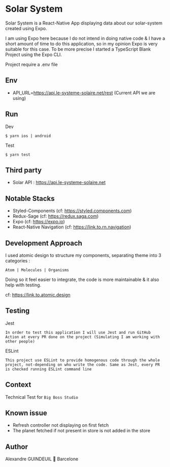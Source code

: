 # Solar System
Solar System is a React-Native App displaying data about our solar-system created using Expo.

I am using Expo here because I do not intend in doing native code & I have a short amount of time to do this application, so in my opinion Expo is very suitable for this case. To be more precise I started a TypeScript Blank Project using the Expo CLI.

Project require a .env file

## Env
- API_URL=https://api.le-systeme-solaire.net/rest (Current API we are using)

## Run
Dev
```
$ yarn ios | android
```

Test
```
$ yarn test
```

## Third party
- Solar API : https://api.le-systeme-solaire.net

## Notable Stacks
- Styled-Components (cf: https://styled.components.com)
- Redux-Sage (cf: https://redux.saga.com)
- Expo (cf: https://expo.io)
- React-Native Navigation (cf: https://link.to.rn.navigation)

## Development Approach
I used atomic design to structure my components, separating theme into 3 categories :

` Atom | Molecules | Organisms `

Doing so it feel easier to integrate, the code is more maintainable & it also help with testing.

cf: https://link.to.atomic.design

## Testing
Jest
```
In order to test this application I will use Jest and run GitHub Action at every PR done on the project (Simulating I am working with other people)
```

ESLint
```
This project use ESLint to provide homogenous code through the whole project, not-depending on who write the code. Same as Jest, every PR is checked running ESLint command line
```

## Context
Technical Test for `Big Boss Studio`

## Known issue
- Refresh controller not displaying on first fetch
- The planet fetched if not present in store is not added in the store

## Author
Alexandre GUINDEUIL 📍 Barcelone
